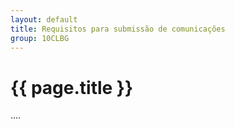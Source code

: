 ```yaml
---
layout: default
title: Requisitos para submissão de comunicações
group: 10CLBG
---
```


# {{ page.title }}
....